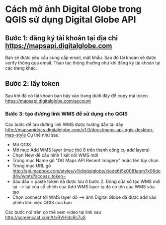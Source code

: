 # Cách mở ảnh Digital Globe trong QGIS sử dụng Digital Globe API

## Bước 1: đăng ký tài khoản tại địa chỉ https://mapsapi.digitalglobe.com
Bạn sẽ được yêu cầu cung cấp email, mật khẩu. Sau đó tài khoản sẽ được verify thông qua email. Thao tác thông thường như khi đăng ký tài khoản tại các trang khác.

## Bước 2: lấy token
Sau khi đã có tài khoản bạn hãy vào trang dưới đây để copy mã token
https://mapsapi.digitalglobe.com/account

### Bước 3: tạo đường link WMS để sử dụng cho QGIS
Các bước để tạo đường link WMS được hướng dẫn tại đây http://mapsapidocs.digitalglobe.com/v1.0/docs/maps-api-qgis-desktop-map-style
Cụ thể như sau:
- Mở QGIS
- Mở mục Add WMS layer (mục thứ 8 trên thanh công cụ add layers)
- Chọn New để cấu hình 1 kết nối WMS mới
- Trong mục Name gõ "DG Maps API Recent Imagery" hoặc tên tùy chọn
- Trong mục URL gõ http://api.mapbox.com/styles/v1/digitalglobe/ciode6t5k0081aqm7k06dod4v/wmts?access_token=
- Sau dấu = paste token đã được lưu ở bước 2. Đóng cửa sổ tạo WMS mới lại --> tại của sổ chính của Add WMS layer ta đã có tên của WMS vừa tạo
- Chọn connect tới WMS layer đó --> ảnh Digital Globe đã được add vào phiên làm việc QGIS của bạn

Các bước nói trên có thể xem video tại link sau
http://screencast.com/t/xRVHldcRc7uS
